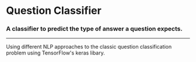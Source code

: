 # Question Classifier
### A classifier to predict the type of answer a question expects. 
---


Using different NLP approaches to the classic question classification problem using TensorFlow's keras libary.
